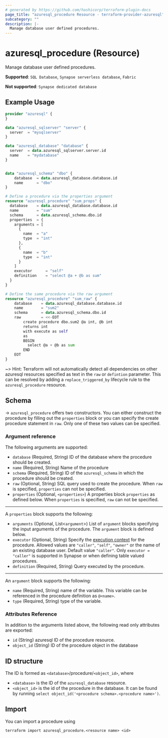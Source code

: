 ```yaml
---
# generated by https://github.com/hashicorp/terraform-plugin-docs
page_title: "azuresql_procedure Resource - terraform-provider-azuresql"
subcategory: ""
description: |-
  Manage database user defined procedures.
---
```


# azuresql_procedure (Resource)

Manage database user defined procedures.

**Supported**: `SQL Database`, `Synapse serverless database`, `Fabric` 

**Not supported**: `Synapse dedicated database`


## Example Usage

```terraform
provider "azuresql" {
}

data "azuresql_sqlserver" "server" {
  server  = "mysqlserver"
}

data "azuresql_database" "database" {
  server  = data.azuresql_sqlserver.server.id
  name    = "mydatabase"
}


data "azuresql_schema" "dbo" {
    database  = data.azuresql_database.database.id
    name      = "dbo"
}

# Define a procedure via the properties argument
resource "azuresql_procedure" "sum_props" {
  database    = data.azuresql_database.database.id
  name        = "sum"
  schema      = data.azuresql_schema.dbo.id
  properties  = {
    arguments = [
      {
        name  = "a"
        type  = "int"
      },
      {
        name  = "b"
        type  = "int"
      }
    ]
    executor      = "self"
    definition    = "select @a + @b as sum"
  }
}

# Define the same procedure via the raw argument
resource "azuresql_procedure" "sum_raw" {
    database    = data.azuresql_database.database.id
    name        = "sum2"
    schema      = data.azuresql_schema.dbo.id
    raw         = <<-EOT
        create procedure dbo.sum2 @a int, @b int
        returns int
        with execute as self
        as 
        BEGIN
          select @a + @b as sum
        END
    EOT
}
```

~> Hint: Terraform will not automatically detect all dependencies on other azuresql resources specified as text in the `raw` or `defintion` parameter. This can be resolved by adding a `replace_triggered_by` lifecycle rule to the `azuresql_procedure` resource.

<!-- schema generated by tfplugindocs -->
## Schema

-> `azuresql_procedure` offers two constructors. You can either construct the procedure by filling out the `properties` block or you can specify the create procedure statement in `raw`. Only one of these two values can be specified.

### Argument reference
The following arguments are supported:

- `database` (Required, String) ID of the database where the procedure should be created.
- `name` (Required, String) Name of the procedure
- `schema` (Required, String) ID of the `azuresql_schema` in which the procedure should be created.
- `raw` (Optional, String) SQL query used to create the procedure. When `raw` is specified, `properties` can not be specified.
- `properties` (Optional, `<properties>`) A properties block `properties` as defined below.  When `properties` is specified, `raw` can not be specified.

---
A `properties` block supports the following:

- `arguments` (Optional, List<`argument`>) List of `argument` blocks specifying the input arguments of the procedure. The `argument` block is defined below.
- `executor` (Optional, String) Specify the [execution context](https://learn.microsoft.com/en-us/sql/t-sql/statements/execute-as-clause-transact-sql) for the procedure. Allowed values are `"caller"`, `"self"`, `"owner"` or the name of an existing database user. Default value `"caller"`. Only `executor = "caller"` is supported in Synapse or when defining table valued procedures. 
- `definition` (Required, String) Query executed by the procedure.

---
An `argument` block supports the following:

- `name` (Required, String) name of the variable. This variable can be referenced in the procedure definition as `@<name>`.
- `type` (Required, String) type of the variable.

### Attributes Reference
In addition to the arguments listed above, the following read only attributes are exported:

- `id` (String) azuresql ID of the procedure resource.
- `object_id` (String) ID of the procedure object in the database

## ID structure

The ID is formed as `<database>`/procedure/`<object_id>`, where
* `<database>` is the ID of the `azuresql_database` resource.
* `<object_id>` is the id of the procedure in the database. It can be found by running `select object_id('<procedure schema>.<procedure name>')`.

## Import

You can import a procedure using 

```shell
terraform import azuresql_procedure.<resource name> <id>
```